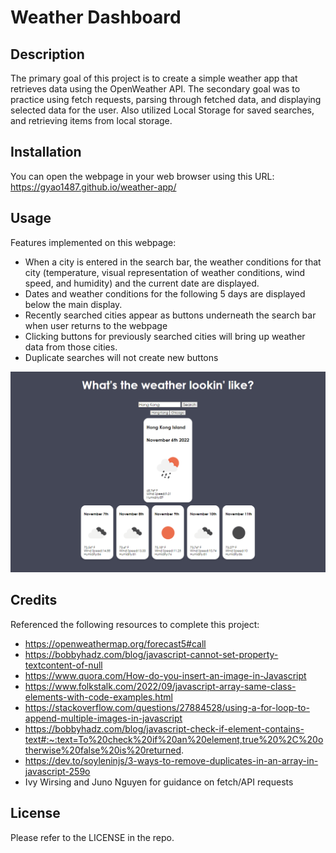 # Weather Dashboard
## Description

The primary goal of this project is to create a simple weather app that retrieves data using the OpenWeather API. The secondary goal was to practice using fetch requests, parsing through fetched data, and displaying selected data for the user. Also utilized Local Storage for saved searches, and retrieving items from local storage.

## Installation

You can open the webpage in your web browser using this URL: https://gyao1487.github.io/weather-app/

## Usage
Features implemented on this webpage:
* When a city is entered in the search bar, the weather conditions for that city (temperature, visual representation of weather conditions, wind speed, and humidity) and the current date are displayed.
* Dates and weather conditions for the following 5 days are displayed below the main display.
* Recently searched cities appear as buttons underneath the search bar when user returns to the webpage
* Clicking buttons for previously searched cities will bring up weather data from those cities.
* Duplicate searches will not create new buttons

![Webpage Screenshot](./Assets/screenshot.PNG)


## Credits
Referenced the following resources to complete this project:
* https://openweathermap.org/forecast5#call 
* https://bobbyhadz.com/blog/javascript-cannot-set-property-textcontent-of-null
* https://www.quora.com/How-do-you-insert-an-image-in-Javascript
* https://www.folkstalk.com/2022/09/javascript-array-same-class-elements-with-code-examples.html
* https://stackoverflow.com/questions/27884528/using-a-for-loop-to-append-multiple-images-in-javascript
* https://bobbyhadz.com/blog/javascript-check-if-element-contains-text#:~:text=To%20check%20if%20an%20element,true%20%2C%20otherwise%20false%20is%20returned.
* https://dev.to/soyleninjs/3-ways-to-remove-duplicates-in-an-array-in-javascript-259o
* Ivy Wirsing and Juno Nguyen for guidance on fetch/API requests

## License
Please refer to the LICENSE in the repo.
